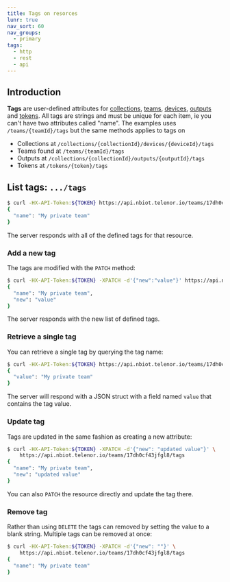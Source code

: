 ```yaml
---
title: Tags on resorces
lunr: true
nav_sort: 60
nav_groups:
  - primary
tags:
  - http
  - rest
  - api
---
```


## Introduction

**Tags** are user-defined attributes for [collections](devices.md), [teams](teams.md), [devices](devices.md), [outputs](outputs.md) and [tokens](tokens.md). All tags are strings and must be unique for each item, ie you can't have two attributes called "name". The examples uses `/teams/{teamId}/tags` but the same methods applies to tags on

* Collections at `/collections/{collectionId}/devices/{deviceId}/tags`
* Teams found at `/teams/{teamId}/tags`
* Outputs at `/collections/{collectionId}/outputs/{outputId}/tags`
* Tokens at `/tokens/{token}/tags`

## List tags: `.../tags`

```bash
$ curl -HX-API-Token:${TOKEN} https://api.nbiot.telenor.io/teams/17dh0cf43jfgl8/tags
{
  "name": "My private team"
}
```

The server responds with all of the defined tags for that resource.

### Add a new tag
The tags are modified with the `PATCH` method:

```bash
$ curl -HX-API-Token:${TOKEN} -XPATCH -d'{"new":"value"}' https://api.nbiot.telenor.io/teams/17dh0cf43jfgl8/tags
{
  "name": "My private team",
  "new": "value"
}
```

The server responds with the new list of defined tags.

### Retrieve a single tag
You can retrieve a single tag by querying the tag name:

```bash
$ curl -HX-API-Token:${TOKEN} https://api.nbiot.telenor.io/teams/17dh0cf43jfgl8/tags/name
{
  "value": "My private team"
}
```

The server will respond with a JSON struct with a field named `value` that contains the tag value.

### Update tag

Tags are updated in the same fashion as creating a new attribute:

```bash
$ curl -HX-API-Token:${TOKEN} -XPATCH -d'{"new": "updated value"}' \
    https://api.nbiot.telenor.io/teams/17dh0cf43jfgl8/tags
{
  "name": "My private team",
  "new": "updated value"
}
```

You can also `PATCH` the resource directly and update the tag there.

### Remove tag

Rather than using `DELETE` the tags can removed by setting the value to a blank string.
Multiple tags can be removed at once:

```bash
$ curl -HX-API-Token:${TOKEN} -XPATCH -d'{"new": ""}' \
    https://api.nbiot.telenor.io/teams/17dh0cf43jfgl8/tags
{
  "name": "My private team"
}
```

